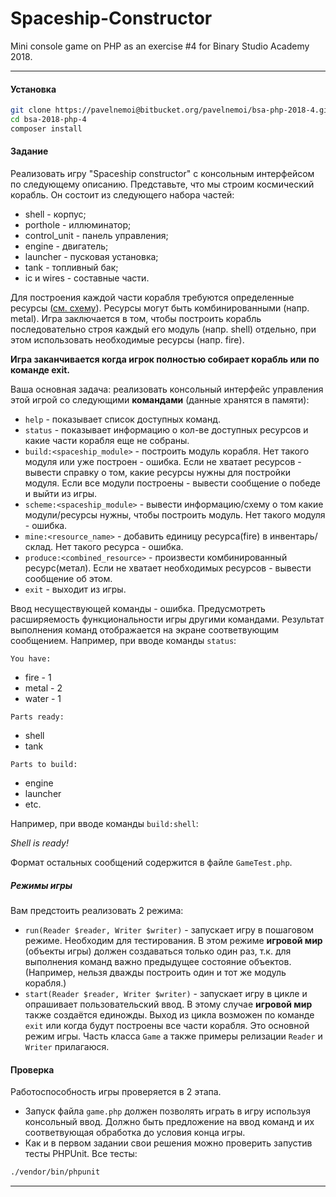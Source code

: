 # Spaceship-Constructor
Mini console game on PHP as an exercise #4 for Binary Studio Academy 2018.

***

#### Установка

```bash
git clone https://pavelnemoi@bitbucket.org/pavelnemoi/bsa-php-2018-4.git
cd bsa-2018-php-4
composer install
```

#### Задание

Реализовать игру "Spaceship constructor" с консольным интерфейсом по следующему описанию.
Представьте, что мы строим космический корабль. Он состоит из следующего набора частей:
* shell - корпус;
* porthole - иллюминатор;
* control_unit - панель управления;
* engine - двигатель;
* launcher - пусковая установка;
* tank - топливный бак;
* ic и wires - составные части.

Для построения каждой части корабля требуются определенные ресурсы ([см. схему](https://drive.google.com/file/d/1JfxBIqYFk72xpxDqXvNRqmuQdsbqzTvQ/view)).
Ресурсы могут быть комбинированными (напр. metal).
Игра заключается в том, чтобы построить корабль последовательно строя каждый его модуль (напр. shell) отдельно,
при этом использовать необходимые ресурсы (напр. fire).

**Игра заканчивается когда игрок полностью собирает корабль или по команде exit.**

Ваша основная задача: реализовать консольный интерфейс управления этой игрой со следующими
**командами** (данные хранятся в памяти):
* `help` - показывает список доступных команд.  
* `status` - показывает информацию о кол-ве доступных ресурсов и какие части корабля еще не собраны.  
* `build:<spaceship_module>` - построить модуль корабля. Нет такого модуля или уже построен - ошибка.
Если не хватает ресурсов - вывести справку о том, какие ресурсы нужны для постройки модуля. Если все модули построены - вывести сообщение о победе и выйти из игры.
* `scheme:<spaceship_module>` - вывести информацию/схему о том какие модули/ресурсы нужны, чтобы построить модуль. Нет такого модуля - ошибка.
* `mine:<resource_name>` - добавить единицу ресурса(fire) в инвентарь/склад. Нет такого ресурса - ошибка.
* `produce:<combined_resource>` - произвести комбинированный ресурс(метал).
Если не хватает необходимых ресурсов - вывести сообщение об этом.
* `exit` - выходит из игры.

Ввод несуществующей команды - ошибка.
Предусмотреть расширяемость функциональности игры другими командами.
Результат выполнения команд отображается на экране соответвующим сообщением.
Например, при вводе команды `status`:

`You have:`
* fire - 1
* metal - 2
* water - 1

`Parts ready: `
* shell
* tank

`Parts to build: `
* engine
* launcher
* etc.

Например, при вводе команды `build:shell`:

*Shell is ready!*

Формат остальных сообщений содержится в файле `GameTest.php`.

##### Режимы игры

Вам предстоить реализовать 2 режима:
* `run(Reader $reader, Writer $writer)` - запускает игру в пошаговом режиме.
Необходим для тестирования. В этом режиме **игровой мир** (объекты игры)
должен создаваться только один раз, т.к. для выполнения команд важно предыдущее состояние объектов.
(Например, нельзя дважды построить один и тот же модуль корабля.)
* `start(Reader $reader, Writer $writer)` - запускает игру в цикле и опрашивает пользовательский ввод.
В этому случае **игровой мир** также создаётся единожды.
Выход из цикла возможен по команде `exit` или когда будут построены все части корабля.
Это основной режим игры.
Часть класса `Game` а также примеры релизации `Reader` и `Writer` прилагаюся.

#### Проверка

Работоспособность игры проверяется в 2 этапа.
* Запуск файла `game.php` должен позволять играть в игру используя консольный ввод.
Должно быть предложение на ввод команд и их соответвующая обработка до условия конца игры.
* Как и в первом задании свои решения можно проверить запустив тесты PHPUnit.
Все тесты:
```bash
./vendor/bin/phpunit
```
***
